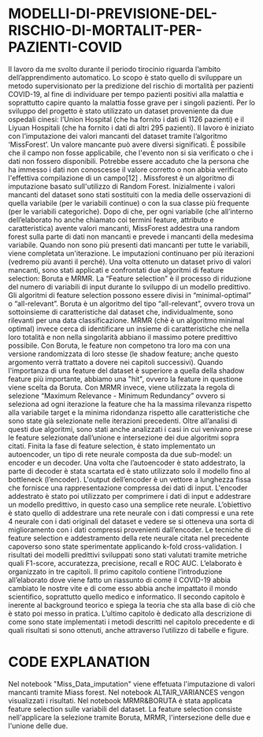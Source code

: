 # MODELLI-DI-PREVISIONE-DEL-RISCHIO-DI-MORTALIT-PER-PAZIENTI-COVID
Il lavoro da me svolto durante il periodo tirocinio riguarda l’ambito dell’apprendimento automatico. Lo scopo è stato quello di sviluppare un metodo supervisionato per la predizione del rischio di mortalità per pazienti COVID-19, al fine di individuare per tempo pazienti positivi alla malattia e soprattutto capire quanto la malattia fosse grave per i singoli pazienti. Per lo sviluppo del progetto è stato utilizzato un dataset proveniente da due ospedali cinesi: l’Union Hospital (che ha fornito i dati di 1126 pazienti) e il Liyuan Hospitali (che ha fornito i dati di altri 295 pazienti). Il lavoro è iniziato con l’imputazione dei valori mancanti del dataset tramite l’algoritmo ‘MissForest’. Un valore mancante può avere diversi significati. È possibile che il campo non fosse applicabile, che l'evento non si sia verificato o che i dati non fossero disponibili. Potrebbe essere accaduto che la persona che ha immesso i dati non conoscesse il valore corretto o non abbia verificato l'effettiva compilazione di un campo[12] . Missforest è un algoritmo di imputazione basato sull'utilizzo di Random Forest. Inizialmente i valori mancanti del dataset sono stati sostituiti con la media delle osservazioni di quella variabile (per le variabili continue) o con la sua classe più frequente (per le variabili categoriche). Dopo di che, per ogni variabile (che all’interno dell’elaborato ho anche chiamato coi termini feature, attributo e caratteristica) avente valori mancanti, MissForest addestra una random forest sulla parte di dati non mancanti e prevede i mancanti della medesima variabile. Quando non sono più presenti dati mancanti per tutte le variabili, viene completata un'iterazione. Le imputazioni continuano per più iterazioni (vedremo più avanti il perché). Una volta ottenuto un dataset privo di valori mancanti, sono stati applicati e confrontati due algoritmi di feature selection: Boruta e MRMR. La “Feature selection” è il processo di riduzione del numero di variabili di input durante lo sviluppo di un modello predittivo. Gli algoritmi di feature selection possono essere divisi in “minimal-optimal” o “all-relevant”. Boruta è un algoritmo del tipo “all-relevant”, ovvero trova un sottoinsieme di caratteristiche dal dataset che, individualmente, sono rilevanti per una data classificazione. MRMR (chè è un algoritmo minimal optimal) invece cerca di identificare un insieme di caratteristiche che nella loro totalità e non nella singolarità abbiano il massimo potere predittivo possibile. Con Boruta, le feature non competono tra loro ma con una versione randomizzata di loro stesse (le shadow feature; anche questo argomento verrà trattato a dovere nei capitoli successivi). Quando l'importanza di una feature del dataset è superiore a quella della shadow feature più importante, abbiamo una "hit", ovvero la feature in questione viene scelta da Boruta. Con MRMR invece, viene utilizzata la regola di selezione “Maximum Relevance - Minimum Redundancy” ovvero si seleziona ad ogni iterazione la feature che ha la massima rilevanza rispetto alla variabile target e la minima ridondanza rispetto alle caratteristiche che sono state già selezionate nelle iterazioni precedenti. Oltre all’analisi di questi due algoritmi, sono stati anche analizzati i casi in cui venivano prese le feature selezionate dall’unione e intersezione dei due algoritmi sopra citati. Finita la fase di feature selection, è stato implementato un autoencoder, un tipo di rete neurale composta da due sub-model: un encoder e un decoder. Una volta che l’autoencoder è stato addestrato, la parte di decoder è stata scartata ed è stato utilizzato solo il modello fino al bottleneck (l’encoder). L'output dell’encoder è un vettore a lunghezza fissa che fornisce una rappresentazione compressa dei dati di input. L'encoder addestrato è stato poi utilizzato per comprimere i dati di input e addestrare un modello predittivo, in questo caso una semplice rete neurale. L’obiettivo è stato quello di addestrare una rete neurale con i dati compressi e una rete  4 neurale con i dati originali del dataset e vedere se si otteneva una sorta di miglioramento con i dati compressi provenienti dall’encoder. Le tecniche di feature selection e addestramento della rete neurale citata nel precedente capoverso sono state sperimentate applicando k-fold cross-validation. I risultati dei modelli predittivi sviluppati sono stati valutati tramite metriche quali F1-score, accuratezza, precisione, recall e ROC AUC. L’elaborato è organizzato in tre capitoli. Il primo capitolo contiene l’introduzione all’elaborato dove viene fatto un riassunto di come il COVID-19 abbia cambiato le nostre vite e di come esso abbia anche impattato il mondo scientifico, soprattutto quello medico e informatico. Il secondo capitolo è inerente al background teorico e spiega la teoria che sta alla base di ciò che è stato poi messo in pratica. L’ultimo capitolo è dedicato alla descrizione di come sono state implementati i metodi descritti nel capitolo precedente e di quali risultati si sono ottenuti, anche attraverso l’utilizzo di tabelle e figure.

# CODE EXPLANATION
Nel notebook "Miss_Data_imputation" viene effetuata l'imputazione di valori mancanti tramite Miass forest. Nel notebook ALTAIR_VARIANCES vengon visualizzati i risultati. 
Nel notebook MRMR&BORUTA è stata applicata feature selection sulle variabili del dataset. La feature selection consiste nell'applicare la selezione tramite Boruta, MRMR, l'intersezione delle due e l'unione delle due.
